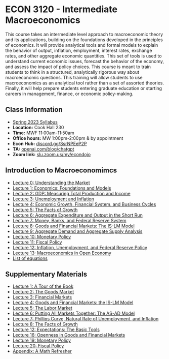 # ECON 3120 - Intermediate Macroeconomics

This course takes an intermediate level approach to macroeconomic theory and its applications, building on the foundations developed in the principles of economics. It will provide analytical tools and formal models to explain the behavior of output, inflation, employment, interest rates, exchange rates, and other aggregate economic quantities. This set of tools is used to understand current economic issues, forecast the behavior of the economy, and assess the impact of policy choices. This course is meant to train students to think in a structured, analytically rigorous way about macroeconomic questions. This training will allow students to use macroeconomics as an analytical tool rather than a set of assorted theories. Finally, it will help prepare students entering graduate education or starting careers in management, finance, or economic policy-making.

## Class Information

* [Spring 2023 Syllabus](/assets/e3120/E3120syllabus.pdf)
* **Location:** Cook Hall 230
* **Time:** MWF 11:00am-11:50am
* **Office hours:** MW 1:00pm-2:00pm & by appointment
* **Econ Hub:** [discord.gg/SsrNPEeP2P](https://discord.gg/SsrNPEeP2P)
* **TA:** [openai.com/blog/chatgpt](https://openai.com/blog/chatgpt)
* **Zoom link:** [slu.zoom.us/my/econdojo](https://slu.zoom.us/my/econdojo)

## Introduction to Macroeconomimcs

* [Lecture 0: Understanding the Market](/assets/e3120/E3120Slides0.pdf)
* [Lecture 1: Economics: Foundations and Models](/assets/e3120/E3120Slides1.pdf)
* [Lecture 2: GDP: Measuring Total Production and Income](/assets/e3120/E3120Slides2.pdf)
* [Lecture 3: Unemployment and Inflation](/assets/e3120/E3120Slides3.pdf)
* [Lecture 4: Economic Growth, Financial System, and Business Cycles](/assets/e3120/E3120Slides4.pdf)
* [Lecture 5: The Facts of Growth](/assets/e3120/E3120Slides5.pdf)
* [Lecture 6: Aggregate Expenditure and Output in the Short Run](/assets/e3120/E3120Slides6.pdf)
* [Lecture 7: Money, Banks, and Federal Reserve System](/assets/e3120/E3120Slides7.pdf)
* [Lecture 8: Goods and Financial Markets: The IS-LM Model](/assets/e3120/E3120Slides8.pdf)
* [Lecture 9: Aggregate Demand and Aggregate Supply Analysis](/assets/e3120/E3120Slides9.pdf)
* [Lecture 10: Monetary Policy](/assets/e3120/E3120Slides10.pdf)
* [Lecture 11: Fiscal Policy](/assets/e3120/E3120Slides11.pdf)
* [Lecture 12: Inflation, Unemployment, and Federal Reserve Policy](/assets/e3120/E3120Slides12.pdf)
* [Lecture 13: Macroeconomics in Open Economy](/assets/e3120/E3120Slides13.pdf)
* [List of equations](/assets/e3120/Equations.pdf)

## Supplementary Materials

* [Lecture 1: A Tour of the Book](/assets/e3120/E3120lec1.pdf)
* [Lecture 2: The Goods Market](/assets/e3120/E3120lec2.pdf)
* [Lecture 3: Financial Markets](/assets/e3120/E3120lec3.pdf)
* [Lecture 4: Goods and Financial Markets: the IS-LM Model](/assets/e3120/E3120lec4.pdf)
* [Lecture 5: The Labor Market](/assets/e3120/E3120lec5.pdf)
* [Lecture 6: Putting All Markets Together: The AS-AD Model](/assets/e3120/E3120lec6.pdf)
* [Lecture 7: Phillips Curve, Natural Rate of Unemployment, and Inflation](/assets/e3120/E3120lec7.pdf)
* [Lecture 8: The Facts of Growth](/assets/e3120/E3120lec8.pdf)
* [Lecture 12: Expectations: The Basic Tools](/assets/e3120/E3120lec12.pdf)
* [Lecture 16: Openness in Goods and Financial Markets](/assets/e3120/E3120lec16.pdf)
* [Lecture 19: Monetary Policy](/assets/e3120/E3120lec19.pdf)
* [Lecture 20: Fiscal Policy](/assets/e3120/E3120lec20.pdf)
* [Appendix: A Math Refresher](/assets/e3120/E3120app.pdf)
